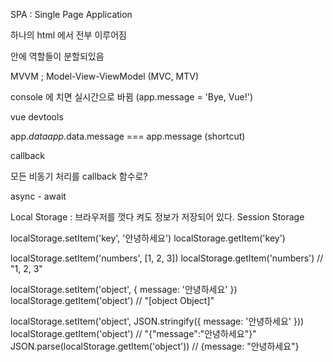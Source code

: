 SPA : Single Page Application 

하나의 html 에서 전부 이루어짐

안에 역할들이 분할되있음 

MVVM ; Model-View-ViewModel (MVC, MTV)

console 에 치면 실시간으로 바뀜 (app.message = 'Bye, Vue!')

vue devtools

app.$data
app.$data.message === app.message (shortcut)

callback 

모든 비동기 처리를 callback 함수로? 

async - await 

Local Storage : 브라우저를 껏다 켜도 정보가 저장되어 있다. 
Session Storage

localStorage.setItem('key', '안녕하세요')
localStorage.getItem('key')

localStorage.setItem('numbers', [1, 2, 3])
localStorage.getItem('numbers') // "1, 2, 3"

localStorage.setItem('object', { message: '안녕하세요' })
localStorage.getItem('object') // "[object Object]"

localStorage.setItem('object', JSON.stringify({ message: '안녕하세요' }))
localStorage.getItem('object') // "{"message":"안녕하세요"}"
JSON.parse(localStorage.getItem('object')) // {message: "안녕하세요"}